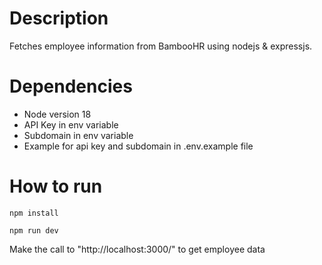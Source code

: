 # Description

Fetches employee information from BambooHR using nodejs & expressjs.

# Dependencies

- Node version 18
- API Key in env variable
- Subdomain in env variable
- Example for api key and subdomain in .env.example file

# How to run

`npm install`

`npm run dev`

Make the call to "http://localhost:3000/" to get employee data

